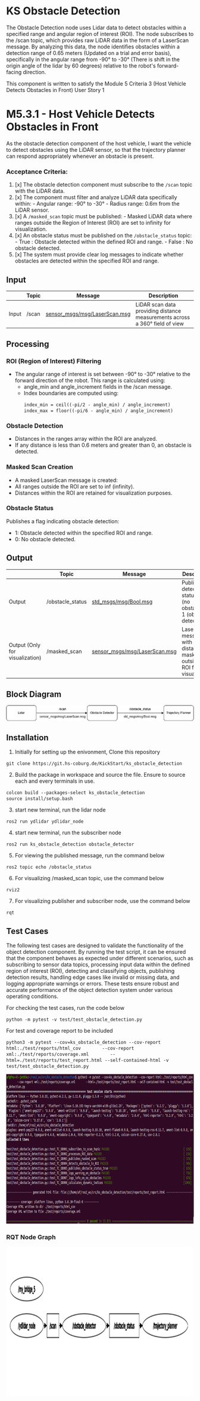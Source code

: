 # KS Obstacle Detection

The Obstacle Detection node uses Lidar data to detect obstacles within a specified range and angular region of interest (ROI). The node subscribes to the /scan topic, which provides raw LiDAR data in the form of a LaserScan message. By analyzing this data, the node identifies obstacles within a detection range of 0.65 meters (Updated on a trial and error basis), specifically in the angular range from -90° to -30° (There is shift in the origin angle of the lidar by 60 degrees) relative to the robot's forward-facing direction.

This component is written to satisfy the Module 5 Criteria 3 (Host Vehicle Detects Obstacles in Front) User Story 1

# M5.3.1 - Host Vehicle Detects Obstacles in Front

As the obstacle detection component of the host vehicle,
I want the vehicle to detect obstacles using the LiDAR sensor,
so that the trajectory planner can respond appropriately whenever an obstacle is present.

### Acceptance Criteria:
1. [x] The obstacle detection component must subscribe to the `/scan` topic with the LiDAR data.
2. [x] The component must filter and analyze LiDAR data specifically within:
       - Angular range: -90° to -30°
       - Radius range: 0.6m from the LiDAR sensor.
3. [x] A `/masked_scan` topic must be published:
       - Masked LiDAR data where ranges outside the Region of Interest (ROI) are set to infinity for visualization.
4. [x] An obstacle status must be published on the `/obstacle_status` topic:
       - True : Obstacle detected within the defined ROI and range.
       - False : No obstacle detected.
5. [x] The system must provide clear log messages to indicate whether obstacles are detected 
       within the specified ROI and range.



## Input

|       | Topic | Message   | Description                               |
|-------|-------|-----------|-------------------------------------------|
| Input |/scan| [sensor_msgs/msg/LaserScan.msg](https://github.com/ros2/common_interfaces/blob/rolling/sensor_msgs/msg/LaserScan.msg)  | LiDAR scan data providing distance measurements across a 360° field of view |

## Processing

### ROI (Region of Interest) Filtering
- The angular range of interest is set between -90° to -30° relative to the forward direction of the robot. This range is calculated using:
    - angle_min and angle_increment fields in the /scan message.
    - Index boundaries are computed using:
        ```
        index_min = ceil((-pi/2 - angle_min) / angle_increment)
        index_max = floor((-pi/6 - angle_min) / angle_increment)
        ```

### Obstacle Detection
- Distances in the ranges array within the ROI are analyzed.
- If any distance is less than 0.6 meters and greater than 0, an obstacle is detected.

### Masked Scan Creation
- A masked LaserScan message is created:
- All ranges outside the ROI are set to inf (infinity).
- Distances within the ROI are retained for visualization purposes.

### Obstacle Status
Publishes a flag indicating obstacle detection:
- 1: Obstacle detected within the specified ROI and range.
- 0: No obstacle detected.

## Output

|        | Topic | Message | Description                     |
|--------|-------|---------|---------------------------------|
| Output |/obstacle_status| [std_msgs/msg/Bool.msg](https://github.com/ros2/common_interfaces/blob/rolling/std_msgs/msg/Int8.msg) | Publishes detection status: 0 (no obstacle) or 1 (obstacle detected)|
| Output (Only for visualization) |/masked_scan| [sensor_msgs/msg/LaserScan.msg](https://github.com/ros2/common_interfaces/blob/rolling/sensor_msgs/msg/LaserScan.msg) | LaserScan message with distances masked outside the ROI for visualization|

## Block Diagram
<div align="center">
    <img src="images/obstacle_detection_blk_diag.png">
</div>

## Installation

1. Initially for setting up the enivonment, Clone this repository
```
git clone https://git.hs-coburg.de/KickStart/ks_obstacle_detection

```
2. Build the package in workspace and source the file. Ensure to source each and every terminals in use. 
```
colcon build --packages-select ks_obstacle_detection
source install/setup.bash
```
3. start new terminal, run the lidar node
```
ros2 run ydlidar ydlidar_node
```
4. start new terminal, run the subscriber node
```
ros2 run ks_obstacle_detection obstacle_detector
```
5. For viewing the published message, run the command below
```
ros2 topic echo /obstacle_status
```
6. For visualizing /masked_scan topic, use the command below
```
rviz2
```
7. For visualizing publisher and subscriber node, use the command below
```
rqt
```

## Test Cases
The following test cases are designed to validate the functionality of the object detection component. By running the test script, it can be ensured that the component behaves as expected under different scenarios, such as subscribing to sensor data topics, processing input data within the defined region of interest (ROI), detecting and classifying objects, publishing detection results, handling edge cases like invalid or missing data, and logging appropriate warnings or errors. These tests ensure robust and accurate performance of the object detection system under various operating conditions.

For checking the test cases, run the code below
```
python -m pytest -v test/test_obstacle_detection.py
```
For test and coverage report to be included
```
python3 -m pytest --cov=ks_obstacle_detection --cov-report html:./test/reports/html_cov        --cov-report xml:./test/reports/coverage.xml        --html=./test/reports/test_report.html --self-contained-html -v test/test_obstacle_detection.py
```

<div align="center">
    <img src="images/test_cases.png" width=1200 height=400>
</div>

### RQT Node Graph
<div align="center">
    <img src="images/node_graph.png" width=1800 height=400>
</div>
